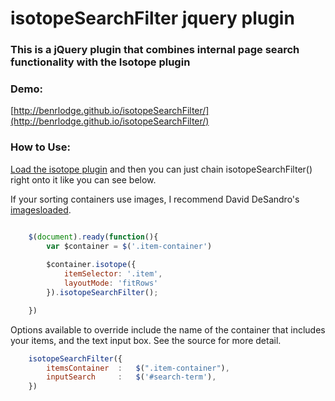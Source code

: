 # isotopeSearchFilter jquery plugin

### This is a jQuery plugin that combines internal page search functionality with the Isotope plugin

### Demo:
[http://benrlodge.github.io/isotopeSearchFilter/](http://benrlodge.github.io/isotopeSearchFilter/)

### How to Use: 

[Load the isotope plugin](http://isotope.metafizzy.co/) and then you can just chain isotopeSearchFilter() right onto it like you can see below.

If your sorting containers use images, I recommend David DeSandro's [imagesloaded](https://github.com/desandro/imagesloaded).

```javascript

	$(document).ready(function(){
		var $container = $('.item-container')
		
		$container.isotope({
			itemSelector: '.item',
			layoutMode: 'fitRows'	
		}).isotopeSearchFilter();

	})

```

Options available to override include the name of the container that includes your items, and the text input box. See the source for more detail.


```javascript
	isotopeSearchFilter({
		itemsContainer	: 	$(".item-container"),
		inputSearch		:	$('#search-term'),
	})

```